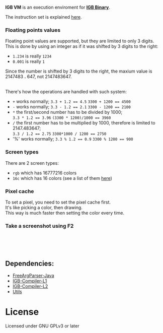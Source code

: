 **IGB VM** is an execution enviroment for [**IGB Binary**](https://github.com/krypciak/IGB-Compiler-L1).  

The instruction set is explained [here](https://github.com/krypciak/IGB-Compiler-L1#instruction-explanation).

### Floating points values
Floating point values are supported, but they are limited to only 3 digits.  
This is done by using an integer as if it was shifted by 3 digits to the right:
- `1.234` is really `1234`
- `0.001` is really `1`  

Since the number is shifted by 3 digits to the right, the maxium value is 2147483 **.** 647, not 2147483647.  
<br/>

There's how the operations are handled with such system:
- `+` works normally; `3.3 + 1.2 == 4.5` `3300 + 1200 == 4500`
- `-` works normally; `3.3 - 1.2 == 2.1` `3300 - 1200 == 2100`
- `*` the first/second number has to be divided by 1000;  
  `3.3 * 1.2 == 3.96` `(3300 * 1200)/1000 == 3960`
- `/` the first number has to be multiplied by 1000, therefore is limited to 2147.483647;  
  `3.3 / 1.2 == 2.75` `3300*1000 / 1200 == 2750`
- '%' works normally; `3.3 % 1.2 == 0.9` `3300 % 1200 == 900`  


### Screen types
There are 2 screen types:
- `rgb` which has 16777216 colors
- `16c` which has 16 colors (see a list of them [here](/src/me/krypek/igb/vm/_16Color.java))


### Pixel cache
To set a pixel, you need to set the pixel cache first.  
It's like picking a color, then drawing.  
This way is much faster then setting the color every time.  

### Take a screenshot using F2  

<br /><br /><br />
## Dependencies:
- [FreeArgParser-Java](https://github.com/krypciak/FreeArgParser-Java)
- [IGB-Compiler-L1](https://github.com/krypciak/IGB-Compiler-L1)
- [IGB-Compiler-L2](https://github.com/krypciak/IGB-Compiler-L2)  
- [Utils](https://github.com/krypciak/Utils)


# License
Licensed under GNU GPLv3 or later
